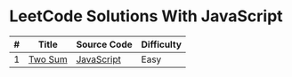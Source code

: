 # LeetCode Solutions With JavaScript

|#|Title|Source Code|Difficulty|
|---|---|---|---|
|1|[Two Sum](https://leetcode.com/problems/two-sum/)|[JavaScript](./algorithms/two-sum.js)|Easy|


